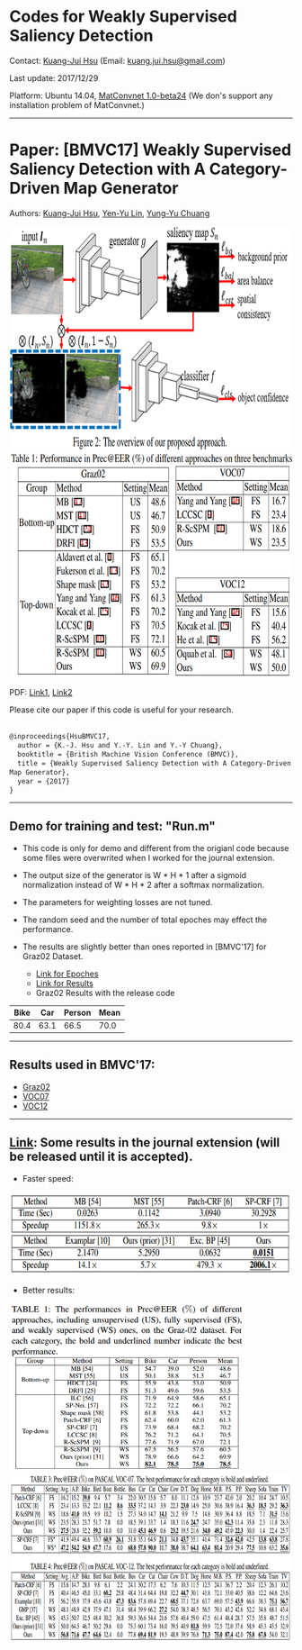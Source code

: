 # Codes for Weakly Supervised Saliency Detection

Contact: [Kuang-Jui Hsu](https://www.citi.sinica.edu.tw/pages/kjhsu/) (Email: kuang.jui.hsu@gmail.com)

Last update: 2017/12/29

Platform: Ubuntu 14.04, [MatConvnet 1.0-beta24](http://www.vlfeat.org/matconvnet/) (We don's support any installation problem of MatConvnet.)

---

# Paper: [BMVC17] Weakly Supervised Saliency Detection with A Category-Driven Map Generator
Authors: [Kuang-Jui Hsu](https://www.citi.sinica.edu.tw/pages/kjhsu/), [Yen-Yu Lin](https://www.citi.sinica.edu.tw/pages/yylin/index_zh.html), [Yung-Yu Chuang](https://www.csie.ntu.edu.tw/~cyy/)

<img src="https://github.com/KuangJuiHsu/WSCNNTDSaliency/blob/master/Image/BMVC17.PNG" height="400"/>
<img src="https://github.com/KuangJuiHsu/WSCNNTDSaliency/blob/master/Image/BMVC17_Result.PNG" height="400"/>

PDF: [Link1](https://www.csie.ntu.edu.tw/~cyy/publications/papers/Hsu2017WSS.pdf), [Link2](http://cvlab.citi.sinica.edu.tw/images/paper/bmvc-Hsu17.pdf)

<p>Please cite our paper if this code is useful for your research.</p>
<pre><code>
@inproceedings{HsuBMVC17,
  author = {K.-J. Hsu and Y.-Y. Lin and Y.-Y Chuang},
  booktitle = {British Machine Vision Conference (BMVC)},
  title = {Weakly Supervised Saliency Detection with A Category-Driven Map Generator},
  year = {2017}
}
</code></pre>

---

## Demo for training and test: "Run.m"
+ This code is only for demo and different from the origianl code because some files were overwrited when I worked for the journal extension. 

+ The output size of the generator is W * H * 1 after a sigmoid normalization instead of W * H * 2 after a softmax normalization.

+ The parameters for weighting losses are not tuned.

+ The random seed and the number of total epoches may effect the performance. 

+ The results are slightly better than ones reported in [BMVC'17] for Graz02 Dataset.
  - [Link for Epoches](https://github.com/KuangJuiHsu/WSCNNTDSaliency)
  - [Link for Results](https://github.com/KuangJuiHsu/WSCNNTDSaliency)
  - Graz02 Results with the release code

| Bike  | Car | Person  | Mean |
| ------------- | ------------- | ------------- | ------------- |
| 80.4  | 63.1  | 66.5  | 70.0 |


---

## Results used in BMVC'17:  
+ [Graz02](https://drive.google.com/file/d/1Se6uKCAqfzi2AvdyXRk6j4bHH34cM-Nr/view?usp=sharing)
+ [VOC07](https://drive.google.com/file/d/19M5SY00VX-cUmqH8GQ6diGYG75ot-vnu/view?usp=sharing)
+ [VOC12](https://drive.google.com/file/d/14kXlSd2kAdnxMN0F8VdfCyOmgiWUlxZU/view?usp=sharing)

---

## [Link](https://github.com/KuangJuiHsu/WSCNNTDSaliency_Journal): Some results in the journal extension (will be released until it is accepted).
+ Faster speed: 
<img src="https://github.com/KuangJuiHsu/WSCNNTDSaliency_Journal/blob/master/Image/Speed.PNG" height="150"/>

+ Better results:
<img src="https://github.com/KuangJuiHsu/WSCNNTDSaliency_Journal/blob/master/Image/Graz02.PNG" height="300"/>
<img src="https://github.com/KuangJuiHsu/WSCNNTDSaliency_Journal/blob/master/Image/VOC.PNG" height="300"/>
